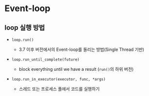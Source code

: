 # Event-loop

## loop 실행 방법

- `loop.run()`
    - 3.7 이후 버전에서의 Event-loop를 돌리는 방법(Single Thread 기반)
    
- `loop.run_until_complete(future)`
    - block everything until we have a result (`run()`의 하위 버전)

- `loop.run_in_executor(executor, func, *args)`
    - 스레드 또는 프로세스 풀에서 코드를 실행하기
